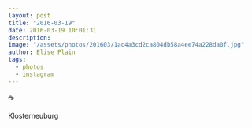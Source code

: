 ```yaml
---
layout: post
title: "2016-03-19"
date: 2016-03-19 10:01:31
description: 
image: "/assets/photos/201603/1ac4a3cd2ca804db58a4ee74a228da0f.jpg"
author: Elise Plain
tags: 
  - photos
  - instagram
---
```


☕️
<p></p>
Klosterneuburg